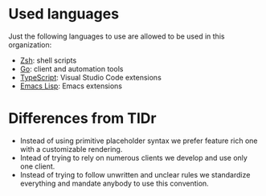# Used languages

Just the following languages to use are allowed to be used in this organization:

- [Zsh](https://en.wikipedia.org/wiki/Z_shell): shell scripts
- [Go](https://en.wikipedia.org/wiki/Go_\(programming_language): client and automation tools
- [TypeScript](https://en.wikipedia.org/wiki/TypeScript): Visual Studio Code extensions
- [Emacs Lisp](https://en.wikipedia.org/wiki/Emacs_Lisp): Emacs extensions

# Differences from TlDr

- Instead of using primitive placeholder syntax we prefer feature rich one with a customizable rendering.
- Intead of trying to rely on numerous clients we develop and use only one client.
- Instead of trying to follow unwritten and unclear rules we standardize everything and mandate anybody to use this convention.
